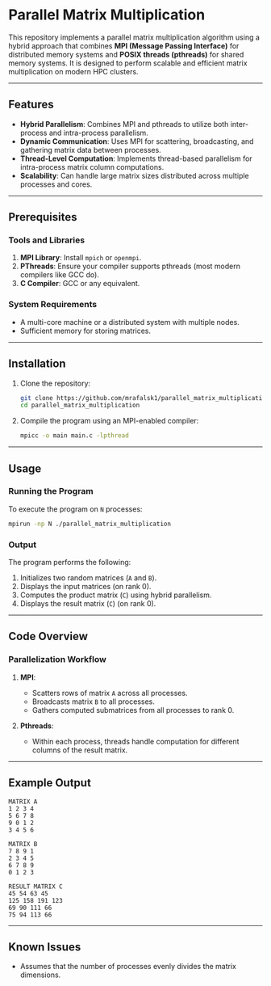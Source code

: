 # Parallel Matrix Multiplication

This repository implements a parallel matrix multiplication algorithm using a hybrid approach that combines **MPI (Message Passing Interface)** for distributed memory systems and **POSIX threads (pthreads)** for shared memory systems. It is designed to perform scalable and efficient matrix multiplication on modern HPC clusters.

---

## Features

- **Hybrid Parallelism**: Combines MPI and pthreads to utilize both inter-process and intra-process parallelism.
- **Dynamic Communication**: Uses MPI for scattering, broadcasting, and gathering matrix data between processes.
- **Thread-Level Computation**: Implements thread-based parallelism for intra-process matrix column computations.
- **Scalability**: Can handle large matrix sizes distributed across multiple processes and cores.

---

## Prerequisites

### Tools and Libraries
1. **MPI Library**: Install `mpich` or `openmpi`.
2. **PThreads**: Ensure your compiler supports pthreads (most modern compilers like GCC do).
3. **C Compiler**: GCC or any equivalent.

### System Requirements
- A multi-core machine or a distributed system with multiple nodes.
- Sufficient memory for storing matrices.

---

## Installation

1. Clone the repository:
   ```bash
   git clone https://github.com/mrafalsk1/parallel_matrix_multiplication.git
   cd parallel_matrix_multiplication
   ```
2. Compile the program using an MPI-enabled compiler:
   ```bash
   mpicc -o main main.c -lpthread
   ```

---

## Usage

### Running the Program
To execute the program on `N` processes:
```bash
mpirun -np N ./parallel_matrix_multiplication
```

### Output
The program performs the following:
1. Initializes two random matrices (`A` and `B`).
2. Displays the input matrices (on rank 0).
3. Computes the product matrix (`C`) using hybrid parallelism.
4. Displays the result matrix (`C`) (on rank 0).

---

## Code Overview

### Parallelization Workflow
1. **MPI**:
   - Scatters rows of matrix `A` across all processes.
   - Broadcasts matrix `B` to all processes.
   - Gathers computed submatrices from all processes to rank 0.

2. **Pthreads**:
   - Within each process, threads handle computation for different columns of the result matrix.

---

## Example Output
```
MATRIX A
1 2 3 4
5 6 7 8
9 0 1 2
3 4 5 6

MATRIX B
7 8 9 1
2 3 4 5
6 7 8 9
0 1 2 3

RESULT MATRIX C
45 54 63 45
125 158 191 123
69 90 111 66
75 94 113 66
```

---

## Known Issues
- Assumes that the number of processes evenly divides the matrix dimensions.
